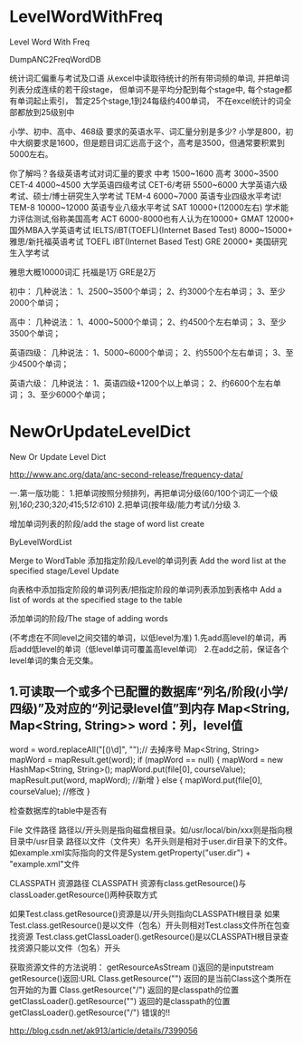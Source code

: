 # LevelWordWithFreq
Level Word With Freq

DumpANC2FreqWordDB

统计词汇偏重与考试及口语
从excel中读取待统计的所有带词频的单词,
并把单词列表分成连续的若干段stage，
但单词不是平均分配到每个stage中,
每个stage都有单词起止索引，
暂定25个stage,1到24每级约400单词，
不在excel统计的词全部都放到25级别中


小学、初中、高中、468级 要求的英语水平、词汇量分别是多少?
小学是800，初中大纲要求是1600，但是题目词汇远高于这个，高考是3500，但通常要积累到5000左右。

你了解吗？各级英语考试对词汇量的要求
中考 1500~1600
高考 3000~3500
CET-4 4000~4500 大学英语四级考试
CET-6/考研 5500~6000 大学英语六级考试、硕士/博士研究生入学考试
TEM-4 6000~7000 英语专业四级水平考试!
TEM-8 10000~12000 英语专业八级水平考试
SAT 10000+(12000左右) 学术能力评估测试,俗称美国高考
ACT 6000-8000也有人认为在10000+
GMAT 12000+ 国外MBA入学英语考试
IELTS/iBT(TOEFL)(Internet Based Test) 8000~15000+ 雅思/新托福英语考试 TOEFL iBT(Internet Based Test)
GRE 20000+ 美国研究生入学考试

雅思大概10000词汇 托福是1万 GRE是2万

初中：  几种说法：
1、2500~3500个单词；
2、约3000个左右单词；
3、至少2000个单词；

高中：  几种说法：
1、4000~5000个单词；
2、约4500个左右单词；
3、至少3500个单词； 

英语四级：  几种说法：
1、5000~6000个单词；
2、约5500个左右单词；
3、至少4500个单词； 

英语六级：  几种说法：
1、英语四级+1200个以上单词；
2、约6600个左右单词；
3、至少6000个单词； 


# NewOrUpdateLevelDict
New Or Update Level Dict

http://www.anc.org/data/anc-second-release/frequency-data/

一.第一版功能：
1.把单词按照分频排列，再把单词分级(60/100个词汇一个级别,1*60;2*30;3*20;4*15;5*12:6*10)
2.把单词(按年级/能力考试/)分级
3.


增加单词列表的阶段/add the stage of word list
create

ByLevelWordList


Merge to WordTable
添加指定阶段/Level的单词列表
Add the word list at the specified stage/Level
Update 

向表格中添加指定阶段的单词列表/把指定阶段的单词列表添加到表格中
Add a list of words at the specified stage to the table

添加单词的阶段/The stage of adding words


(不考虑在不同level之间交错的单词，以低level为准)
1.先add高level的单词，再后add低level的单词（低level单词可覆盖高level单词）
2.在add之前，保证各个level单词的集合无交集。


1.可读取一个或多个已配置的数据库“列名/阶段(小学/四级)”及对应的“列记录level值”到内存
Map<String, Map<String, String>>
word：列，level值
------------------
word = word.replaceAll("[()\\d]", "");// 去掉序号
Map<String, String> mapWord = mapResult.get(word);
if (mapWord == null) {
    mapWord = new HashMap<String, String>();
    mapWord.put(file[0], courseValue);
    mapResult.put(word, mapWord);       //新增
} else {
    mapWord.put(file[0], courseValue);  //修改
}

检查数据库的table中是否有


File 文件路径
路径以/开头则是指向磁盘根目录。如/usr/local/bin/xxx则是指向根目录中/usr目录
路径以文件（文件夹）名开头则是相对于user.dir目录下的文件。如example.xml实际指向的文件是System.getProperty("user.dir") + "example.xml"文件


CLASSPATH 资源路径
CLASSPATH 资源有class.getResource()与classLoader.getResource()两种获取方式

如果Test.class.getResource()资源是以/开头则指向CLASSPATH根目录
如果Test.class.getResource()是以文件（包名）开头则相对Test.class文件所在包查找资源
Test.class.getClassLoader().getResource()是以CLASSPATH根目录查找资源只能以文件（包名）开头


获取资源文件的方法说明：
       getResourceAsStream ()返回的是inputstream
       getResource()返回:URL
       Class.getResource("")    返回的是当前Class这个类所在包开始的为置
       Class.getResource("/") 返回的是classpath的位置
       getClassLoader().getResource("")  返回的是classpath的位置
       getClassLoader().getResource("/")  错误的!!
       
http://blog.csdn.net/ak913/article/details/7399056